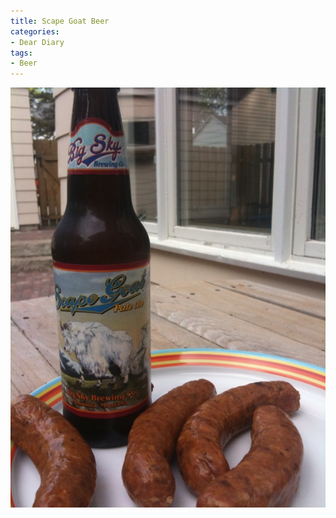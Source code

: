 ```yaml
---
title: Scape Goat Beer
categories:
- Dear Diary
tags:
- Beer
---
```


![](/assets/posts/2010/big-sky-scape-goat-beer.jpg)
